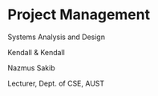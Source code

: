 # Project Management 

Systems Analysis and Design

Kendall & Kendall

Nazmus Sakib

Lecturer, Dept. of CSE, AUST
